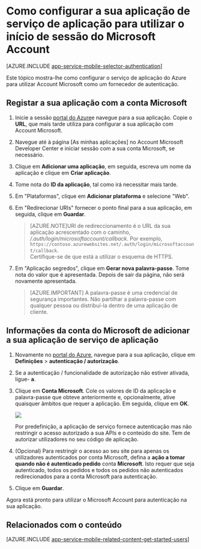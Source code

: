 <properties
    pageTitle="Como configurar a autenticação de Account Microsoft para a sua aplicação de serviços de aplicação"
    description="Saiba como configurar a autenticação de Account Microsoft para a sua aplicação de serviços de aplicação."
    authors="mattchenderson"
    services="app-service"
    documentationCenter=""
    manager="erikre"
    editor=""/>

<tags
    ms.service="app-service"
    ms.workload="mobile"
    ms.tgt_pltfrm="na"
    ms.devlang="multiple"
    ms.topic="article"
    ms.date="10/01/2016"
    ms.author="mahender"/>

# <a name="how-to-configure-your-app-service-application-to-use-microsoft-account-login"></a>Como configurar a sua aplicação de serviço de aplicação para utilizar o início de sessão do Microsoft Account

[AZURE.INCLUDE [app-service-mobile-selector-authentication](../../includes/app-service-mobile-selector-authentication.md)]

Este tópico mostra-lhe como configurar o serviço de aplicação do Azure para utilizar Account Microsoft como um fornecedor de autenticação. 

## <a name="register-microsoft-account"> </a>Registar a sua aplicação com a conta Microsoft

1. Inicie a sessão [portal do Azure]e navegue para a sua aplicação. Copie o **URL**, que mais tarde utiliza para configurar a sua aplicação com Account Microsoft.

2. Navegue até à página [As minhas aplicações] no Account Microsoft Developer Center e iniciar sessão com a sua conta Microsoft, se necessário.

3. Clique em **Adicionar uma aplicação**, em seguida, escreva um nome da aplicação e clique em **Criar aplicação**.

4. Tome nota do **ID da aplicação**, tal como irá necessitar mais tarde. 

5. Em "Plataformas", clique em **Adicionar plataforma** e selecione "Web".

6. Em "Redirecionar URIs" fornecer o ponto final para a sua aplicação, em seguida, clique em **Guardar**. 
 
    >[AZURE.NOTE]URI de redireccionamento é o URL da sua aplicação acrescentado com o caminho, _/.auth/login/microsoftaccount/callback_. Por exemplo, `https://contoso.azurewebsites.net/.auth/login/microsoftaccount/callback`.   
    >Certifique-se de que está a utilizar o esquema de HTTPS.

7. Em "Aplicação segredos", clique em **Gerar nova palavra-passe**. Tome nota do valor que é apresentada. Depois de sair da página, não será novamente apresentada.


    > [AZURE.IMPORTANT] A palavra-passe é uma credencial de segurança importantes. Não partilhar a palavra-passe com qualquer pessoa ou distribuí-la dentro de uma aplicação de cliente.

## <a name="secrets"> </a>Informações da conta do Microsoft de adicionar a sua aplicação de serviço de aplicação

1. Novamente no [portal do Azure], navegue para a sua aplicação, clique em **Definições** > **autenticação / autorização**.

2. Se a autenticação / funcionalidade de autorização não estiver ativada, ligue- **a**.

3. Clique em **Conta Microsoft**. Cole os valores de ID da aplicação e palavra-passe que obteve anteriormente e, opcionalmente, ative quaisquer âmbitos que requer a aplicação. Em seguida, clique em **OK**.

    ![][1]

    Por predefinição, a aplicação de serviço fornece autenticação mas não restringir o acesso autorizado a sua APIs e o conteúdo do site. Tem de autorizar utilizadores no seu código de aplicação.

4. (Opcional) Para restringir o acesso ao seu site para apenas os utilizadores autenticados por conta Microsoft, defina a **ação a tomar quando não é autenticado pedido** conta **Microsoft**. Isto requer que seja autenticado, todos os pedidos e todos os pedidos não autenticados redirecionados para a conta Microsoft para autenticação.

5. Clique em **Guardar**.

Agora está pronto para utilizar o Microsoft Account para autenticação na sua aplicação.

## <a name="related-content"> </a>Relacionados com o conteúdo

[AZURE.INCLUDE [app-service-mobile-related-content-get-started-users](../../includes/app-service-mobile-related-content-get-started-users.md)]


<!-- Images. -->

[0]: ./media/app-service-mobile-how-to-configure-microsoft-authentication/app-service-microsoftaccount-redirect.png
[1]: ./media/app-service-mobile-how-to-configure-microsoft-authentication/mobile-app-microsoftaccount-settings.png

<!-- URLs. -->

[Minhas aplicações]: http://go.microsoft.com/fwlink/p/?LinkId=262039
[Portal do Azure]: https://portal.azure.com/
